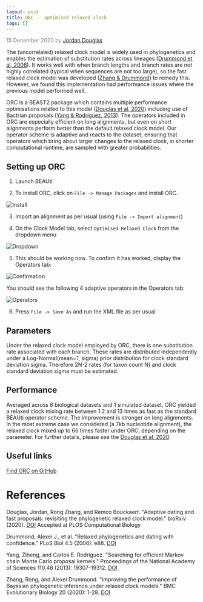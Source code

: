 ```yaml
---
layout: post
title: ORC -- optimised relaxed clock
tags: []
---
```


<p style="color:gray">15 December 2020 by <a href="mailto:jordan.douglas@auckland.ac.nz">Jordan Douglas</a></p>


The (uncorrelated) relaxed clock model is widely used in phylogenetics and enables the estimation of substitution rates across lineages ([Drummond et al, 2006](https://doi.org/10.1371/journal.pbio.0040088)). It works well with when branch lengths and branch rates are not highly correlated (typical when sequences are not too large), so the fast relaxed clock model was developed ([Zhang & Drummond](https://www.doi.org/10.1186/s12862-020-01609-4)) to remedy this. However, we found this implementation had performance issues where the previous model performed well.

ORC is a BEAST2 package which contains multiple performance optimisations related to this model ([Douglas et al, 2020](https://doi.org/10.1101/2020.09.09.289124)) including use of Bactrian proposals ([Yang & Rodríguez, 2013](https://doi.org/10.1073/pnas.1311790110)). The operators included in ORC are especially efficient on long alignments, but even on short alignments perform better than the default relaxed clock model. Our operator scheme is adaptive and reacts to the dataset, ensuring that operators which bring about larger changes to the relaxed clock, in shorter computational runtime, are sampled with greater probabilities.


## Setting up ORC

1) Launch BEAUti

2) To install ORC, click on `File -> Manage Packages` and install ORC.
    
![Install](https://raw.githubusercontent.com/jordandouglas/ORC/master/figs/fig2.png)

3) Import an alignment as per usual (using `File -> Import alignment`)

4) On the Clock Model tab, select `Optimised Relaxed Clock` from the dropdown menu

![Dropdown](https://raw.githubusercontent.com/jordandouglas/ORC/master/figs/fig3.png)

5) This should be working now. To confirm it has worked, display the Operators tab:

  ![Confirmation](https://raw.githubusercontent.com/jordandouglas/ORC/master/figs/fig4.png)

You should see the following 4 adaptive operators in the Operators tab:

![Operators](https://raw.githubusercontent.com/jordandouglas/ORC/master/figs/fig5.png)


6) Press `File -> Save As` and run the XML file as per usual

## Parameters

Under the relaxed clock model employed by ORC, there is one substitution rate associated with each branch. These rates are distributed independently under a Log-Normal(mean=1, sigma) prior distribution for clock standard deviation sigma. 
Therefore 2N-2 rates (for taxon count N) and clock standard deviation sigma must be estimated.

## Performance

Averaged across 8 biological datasets and 1 simulated dataset, ORC yielded a relaxed clock mixing rate between 1.2 and 13 times as fast as the standard BEAUti operator scheme. The improvement is stronger on long alignments. In the most extreme case we considered (a 7kb nucleotide alignment), the relaxed clock mixed up to 66 times faster under ORC, depending on the parameter. For further details, please see the [Douglas et al. 2020](https://doi.org/10.1101/2020.09.09.289124).




## Useful links

[Find ORC on GitHub](https://github.com/jordandouglas/ORC)


# References

Douglas, Jordan, Rong Zhang, and Remco Bouckaert. "Adaptive dating and fast proposals: revisiting the phylogenetic relaxed clock model." bioRxiv (2020). [DOI](https://doi.org/10.1101/2020.09.09.289124) Accepted at PLOS Computational Biology

Drummond, Alexei J., et al. "Relaxed phylogenetics and dating with confidence." PLoS Biol 4.5 (2006): e88. [DOI](https://doi.org/10.1371/journal.pbio.0040088)

Yang, Ziheng, and Carlos E. Rodríguez. "Searching for efficient Markov chain Monte Carlo proposal kernels." Proceedings of the National Academy of Sciences 110.48 (2013): 19307-19312. [DOI](https://doi.org/10.1073/pnas.1311790110)

Zhang, Rong, and Alexei Drummond. "Improving the performance of Bayesian phylogenetic inference under relaxed clock models." BMC Evolutionary Biology 20 (2020): 1-28.  [DOI](https://www.doi.org/10.1186/s12862-020-01609-4)

